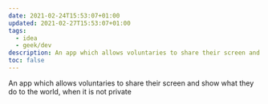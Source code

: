 ```yaml
---
date: 2021-02-24T15:53:07+01:00
updated: 2021-02-27T15:53:07+01:00
tags:
  - idea
  - geek/dev
description: An app which allows voluntaries to share their screen and show what they do to the world
toc: false
---
```

An app which allows voluntaries to share their screen and show what they do to the world, when it is not private
